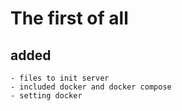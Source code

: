 # The first of all

## added
    - files to init server
    - included docker and docker compose
    - setting docker